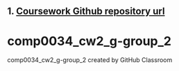 ## 1. [Coursework Github repository url](https://github.com/ucl-comp0035/comp0034_cw2_g-group_2)

# comp0034_cw2_g-group_2
comp0034_cw2_g-group_2 created by GitHub Classroom
